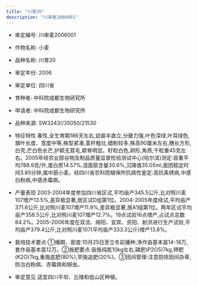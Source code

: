 ```yaml
---
title: "川育20"
description: "川审麦2006001"
---
```

* 审定编号:  川审麦2006001

*  作物名称:  小麦

*  品种名称:  川育20

*  审定年份:  2006

*  审定单位:  四川省

* 育种者:  中科院成都生物研究所

*  申请者:  中科院成都生物研究所

*  品种来源:  SW3243//35050/21530

*  特征特性
春性,全生育期186天左右,幼苗半直立,分蘖力强,叶色深绿,叶耳绿色,旗叶长度、宽度中等,株型紧凑,茎杆粗壮,蜡粉较多,株高90厘米左右,穗长方形,白壳,芒白色长芒,护颖无茸毛,颖脊明显。籽粒白色,卵形,角质,千粒重45克左右。2005年经农业部谷物及制品质量监督检验测试中心(哈尔滨)测定:容重平均788.9克/升,蛋白质14.57%,湿面筋含量30.6%,沉降值35.05ml,面团稳定时间3.85分钟,属中筋小麦。经四川省农科院植保所抗病性鉴定:高抗条锈病,中感白粉病,中感赤霉病。

*  产量表现
2003-2004年度参加四川省区试,平均亩产345.5公斤,比对照川麦107增产13.5%,差异极显著,居区试D组第1位。2004-2005年度续试,平均亩产371.6公斤,比对照川麦107增产11.9%,差异极显著,居A1组第1位。两年区试平均亩产358.5公斤,比对照川麦107增产12.7%。19点试验16点增产,占试点总数84.2%。2005-2006年度在双流、绵阳、宜宾、资阳、射洪进行生产试验,平均亩产379.4公斤,比对照川麦107(平均亩产333.3公斤)增产13.8%。

*  栽培技术要点
①播期、密度:10月25日至立冬前播种;净作亩基本苗14-18万,套作亩基本苗12万。②施肥要点:亩施纯氮10kg左右,磷肥(P2O5)7kg,钾肥(K2O)7kg,重施底肥(80%),早施追肥(20%)。③田间管理:注意防除田间杂草,防治白粉病、赤霉病和蚜虫。

*  审定意见
适宜四川平坝、丘陵和低山区种植。
